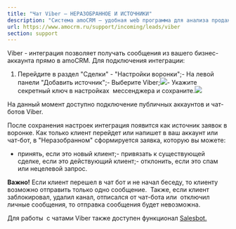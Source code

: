 ```yaml
---
title: "Чат Viber — НЕРАЗОБРАННОЕ И ИСТОЧНИКИ"
description: "Система amoCRM – удобная web программа для анализа продаж, доступная в режиме online из любой точки мира! Подробности узнавайте по указанным на сайте телефонам в Москве."
url: https://www.amocrm.ru/support/incoming/leads/viber
section: support
---
```


Viber - интеграция позволяет получать сообщения из вашего бизнес-аккаунта прямо в amoCRM. Для подключения интеграции:

1. Перейдите в раздел "Сделки" - "Настройки воронки";- На левой панели "Добавить источник";- Выберите Viber;![](/uploads/2022/03/Viber_1.png)- Укажите секретный ключ в настройках  мессенджера и сохраните.![](/uploads/2020/02/Скриншот-07-02-2020-164336.png)

На данный момент доступно подключение публичных аккаунтов и чат-ботов Viber.

После сохранения настроек интеграция появится как источник заявок в воронке. Как только клиент перейдет или напишет в ваш аккаунт или чат-бот, в "Неразобранном" сформируется заявка, которую вы можете:

- принять, если это новый клиент;- привязать к существующей сделке, если это действующий клиент;- отклонить, если это спам или нецелевой запрос.

**Важно!** Если клиент перешел в чат бот и не начал беседу, то клиенту возможно отправить только одно сообщение.  Также, если клиент заблокировал, удалил канал, отписался от чат-бота или  отключил личные сообщения, то отправка сообщения будет невозможна.

Для работы  с чатами Viber также доступен функционал [Salesbot.](https://www.amocrm.ru/support/digitalpipeline/salesbot)